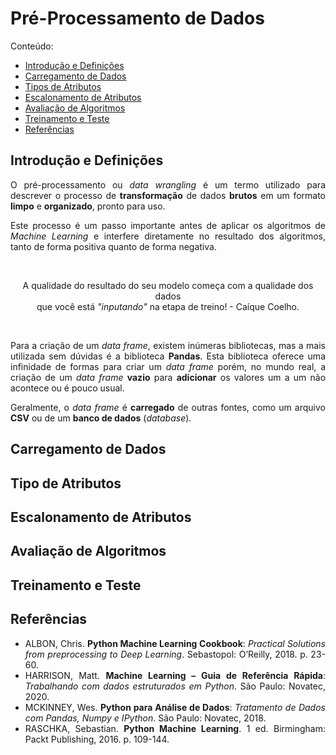 <h1>Pré-Processamento de Dados</h1>

Conteúdo:
<ul>
  <li><a href="#introducao">Introdução e Definições</a></li>
  <li><a href="#carregamento">Carregamento de Dados</a></li>
  <li><a href="#tipo-atributos">Tipos de Atributos</a></li>
  <li><a href="#escalonamento">Escalonamento de Atributos</a></li>
  <li><a href="#avaliacao">Avaliação de Algoritmos</a></li>
  <li><a href="#treinamento-teste">Treinamento e Teste</a></li>
  <li><a href="#referencias">Referências</a></li>
</ul>


<h2 name="introducao">Introdução e Definições</h2>
<p align="justify">O pré-processamento ou <em>data wrangling</em> é um termo utilizado para descrever o processo de <strong>transformação</strong> de dados <strong>brutos</strong> em um formato <strong>limpo</strong> e <strong>organizado</strong>, pronto para uso.</p>
<p align="justify">Este processo é um passo importante antes de aplicar os algoritmos de <em>Machine Learning</em> e interfere diretamente no resultado dos algoritmos, tanto de forma positiva quanto de forma negativa.</p>

<br />
<p align="center">A qualidade do resultado do seu modelo começa com a qualidade dos dados<br />que você está <em>"inputando"</em> na etapa de treino! - Caíque Coelho.</p>
<br />

<p align="justify">Para a criação de um <em>data frame</em>, existem inúmeras bibliotecas, mas a mais utilizada sem dúvidas é a biblioteca <strong>Pandas</strong>. Esta biblioteca oferece uma infinidade de formas para criar um <em>data frame</em> porém, no mundo real, a criação de um <em>data frame</em> <strong>vazio</strong> para <strong>adicionar</strong> os valores um a um não acontece ou é pouco usual.</p>
<p align="justify">Geralmente, o <em>data frame</em> é <strong>carregado</strong> de outras fontes, como um arquivo <strong>CSV</strong> ou de um <strong>banco de dados</strong> (<em>database</em>).</p>


<h2 name="carregamento">Carregamento de Dados</h2>

<h2 name="tipo-atributos">Tipo de Atributos</h2>

<h2 name="escalonamento">Escalonamento de Atributos</h2>

<h2 name="avaliacao">Avaliação de Algoritmos</h2>

<h2 name="treinamento-teste">Treinamento e Teste</h2>


<h2 name="referencias">Referências</h2>
<ul>
  <li align="justify">ALBON, Chris. <strong>Python Machine Learning Cookbook</strong>: <em>Practical Solutions from preprocessing to Deep Learning</em>. Sebastopol: O’Reilly, 2018. p. 23-60.</li>
  <li align="justify">HARRISON, Matt. <strong>Machine Learning – Guia de Referência Rápida</strong>: <em>Trabalhando com dados estruturados em Python</em>. São Paulo: Novatec, 2020.</li>
  <li align="justify">MCKINNEY, Wes. <strong>Python para Análise de Dados</strong>: <em>Tratamento de Dados com Pandas, Numpy e IPython</em>. São Paulo: Novatec, 2018.</li>
  <li align="justify">RASCHKA, Sebastian. <strong>Python Machine Learning</strong>. 1 ed. Birmingham: Packt Publishing, 2016. p. 109-144.</li>
</ul>
